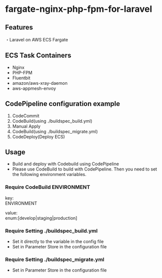 # fargate-nginx-php-fpm-for-laravel


## Features

・Laravel on AWS ECS Fargate

## ECS Task Containers

- Nginx
- PHP-FPM
- Fluentbit
- amazon/aws-xray-daemon
- aws-appmesh-envoy

## CodePipeline configuration example

1. CodeCommit
2. CodeBuild(using ./buildspec_build.yml)
3. Manual Apply
4. CodeBuild(using ./buildspec_migrate.yml)
5. CodeDeploy(Deploy ECS)

## Usage

- Build and deploy with Codebuild using CodePipeline
- Please use CodeBuild to build with CodePipeline. Then you need to set the following environment variables.

### Require CodeBuild ENVIRONMENT
key:  
ENVIRONMENT

value:  
enum:[develop|staging|production]

### Require Setting ./buildspec_build.yml

- Set it directly to the variable in the config file
- Set in Parameter Store in the configuration file

### Require Setting ./buildspec_migrate.yml

- Set in Parameter Store in the configuration file